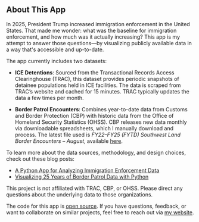 ## About This App

In 2025, President Trump increased immigration enforcement in the United States. That made me wonder: what was the baseline for immigration enforcement, and how much was it actually increasing? This app is my attempt to answer those questions—by visualizing publicly available data in a way that's accessible and up-to-date.

The app currently includes two datasets:

- **ICE Detentions**: Sourced from the Transactional Records Access Clearinghouse (TRAC), this dataset provides periodic snapshots of detainee populations held in ICE facilities. The data is scraped from TRAC’s website and cached for 15 minutes. TRAC typically updates the data a few times per month.

- **Border Patrol Encounters**: Combines year-to-date data from Customs and Border Protection (CBP) with historic data from the Office of Homeland Security Statistics (OHSS). CBP releases new data monthly via downloadable spreadsheets, which I manually download and process. The latest file used is *FY22–FY25 (FYTD) Southwest Land Border Encounters – August*, available [here](https://www.cbp.gov/document/stats/southwest-land-border-encounters).

To learn more about the data sources, methodology, and design choices, check out these blog posts:

- [A Python App for Analyzing Immigration Enforcement Data](https://arilamstein.com/blog/2025/07/21/a-python-app-for-analyzing-immigration-enforcement-data/)
- [Visualizing 25 Years of Border Patrol Data with Python](https://arilamstein.com/blog/2025/10/06/visualizing-25-years-border-patrol-data-python/)

This project is not affiliated with TRAC, CBP, or OHSS. Please direct any questions about the underlying data to those organizations.

The code for this app is [open source](https://github.com/arilamstein/immigration_enforcement). If you have questions, feedback, or want to collaborate on similar projects, feel free to reach out via [my website](https://arilamstein.com).
